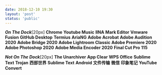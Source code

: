 ```yaml
---
date: 2018-12-10 19:30
layout: 'post'
status: 'public'
---
```


***On The Dock***[20px]
**Chrome**
**Youtube Music**
**IINA**
**Mark Editor**
**Vmware Fusion**
**GitHub Desktop**
**Termius**
**AriaNG**
**Adobe Acrobat**
**Adobe Audition 2020**
**Adobe Bridge 2020**
**Adobe Lightroom Classic**
**Adobe Premiere 2020**
**Adobe Photoshop 2020**
**Adobe Media Encoder 2020**
**Final Cut Pro**
**115**

***Not On The Dock***[20px]
**The Unarchiver**
**App Clear**
**WPS Office**
**Sublime Text**
**Trojan**
**西部世界**
**Sublime Text**
**Android 文件传输**
**微信**
**印象笔记**
**YouTube Convert**